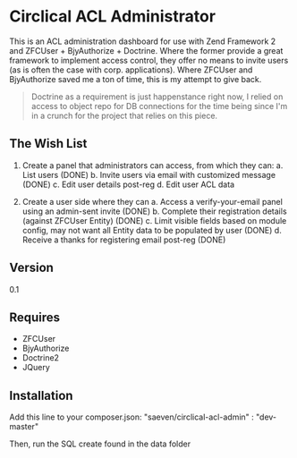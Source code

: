 Circlical ACL Administrator
=========

This is an ACL administration dashboard for use with Zend Framework 2 and ZFCUser + BjyAuthorize + Doctrine.  Where the former provide a great framework to implement access control, they offer no means to invite users (as is often the case with corp. applications).  Where ZFCUser and BjyAuthorize saved me a ton of time, this is my attempt to give back.

> Doctrine as a requirement is just happenstance right now, I relied on access to object repo for DB connections for the time being since I'm in a crunch for the project that relies on this piece.

The Wish List
-----------

  1. Create a panel that administrators can access, from which they can:
  a. List users (DONE)
  b. Invite users via email with customized message (DONE)
  c. Edit user details post-reg
  d. Edit user ACL data

  2. Create a user side where they can
  a. Access a verify-your-email panel using an admin-sent invite (DONE)
  b. Complete their registration details (against ZFCUser Entity) (DONE)
  c. Limit visible fields based on module config, may not want all Entity data to be populated by user (DONE)
  d. Receive a thanks for registering email post-reg (DONE)



Version
-

0.1

Requires
-----------

* ZFCUser
* BjyAuthorize
* Doctrine2
* JQuery

Installation
--------------

Add this line to your composer.json:
"saeven/circlical-acl-admin" : "dev-master"

Then, run the SQL create found in the data folder
